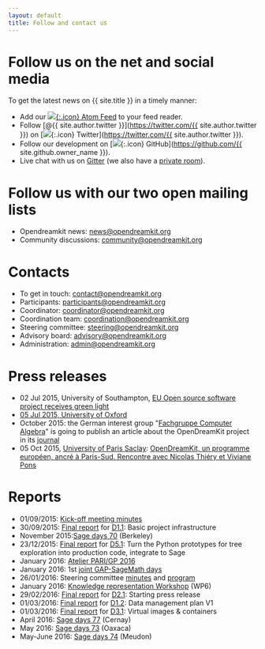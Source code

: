 ```yaml
---
layout: default
title: Follow and contact us
---
```


# Follow us on the net and social media

To get the latest news on {{ site.title }} in a timely manner:

* Add our [![](../public/feed.png){:.icon} Atom Feed](../atom.xml) to your feed reader.
* Follow [@{{ site.author.twitter }}](https://twitter.com/{{ site.author.twitter }}) on [![](../public/twitter.png){:.icon}
Twitter](https://twitter.com/{{ site.author.twitter }}).
* Follow our development on [![](../public/github.png){:.icon} GitHub](https://github.com/{{ site.github.owner_name }}).
* Live chat with us on
  [Gitter](https://gitter.im/OpenDreamKit/discuss) (we also have a
  [private room](https://gitter.im/OpenDreamKit)).

# Follow us with our two open mailing lists

* Opendreamkit news: [news@opendreamkit.org](https://listes.services.cnrs.fr/wws/info/opendreamkit-news)
* Community discussions: [community@opendreamkit.org](https://listes.services.cnrs.fr/wws/info/opendreamkit-community)

# Contacts

* To get in touch: [contact@opendreamkit.org](https://listes.services.cnrs.fr/wws/info/opendreamkit-contact)
* Participants: [participants@opendreamkit.org](https://listes.services.cnrs.fr/wws/info/opendreamkit-participants)
* Coordinator: [coordinator@opendreamkit.org](https://listes.services.cnrs.fr/wws/info/opendreamkit-coordinator)
* Coordination team: [coordination@opendreamkit.org](https://listes.services.cnrs.fr/wws/info/opendreamkit-coordination_team)
* Steering committee: [steering@opendreamkit.org](https://listes.services.cnrs.fr/wws/info/opendreamkit-steering_committee)
* Advisory board: [advisory@opendreamkit.org](https://listes.services.cnrs.fr/wws/info/opendreamkit-advisory_board)
* Administration: [admin@opendreamkit.org](https://listes.services.cnrs.fr/wws/info/opendreamkit-administration)




# Press releases

* 02 Jul 2015, University of Southampton, [EU Open source software project receives green light](http://cmg.soton.ac.uk/news/2015/07/open-source-software-project-receives-green/)
* [05 Jul 2015, University of Oxford](http://www.cs.ox.ac.uk/news/954-full.html)
* October 2015: the German interest group "[Fachgruppe Computer Algebra](http://www.fachgruppe-computeralgebra.de/)" is going to publish an article about the OpenDreamKit project in its [journal](http://www.fachgruppe-computeralgebra.de/rundbrief/)
* 05 Oct 2015, [University of Paris Saclay](https://www.universite-paris-saclay.fr/en): [OpenDreamKit, un programme européen, ancré à Paris-Sud. Rencontre avec Nicolas Thiéry et Viviane Pons](http://www.media-paris-saclay.fr/opendreamkit-un-programme-europeen-ancre-a-paris-sud-rencontre-avec-nicolas-thiery-et-viviane-pons/)


# Reports
* 01/09/2015: [Kick-off meeting minutes](http://opendreamkit.org/meetings/2015-09-02-Kickoff/projects/)
* 30/09/2015: [Final report](https://github.com/OpenDreamKit/OpenDreamKit/blob/master/WP1/D1.1/D1.1-basic-project-infrastructure.pdf) for [D1.1](https://github.com/OpenDreamKit/OpenDreamKit/issues/17): Basic project infrastructure
* November 2015:[Sage days 70](https://wiki.sagemath.org/days70) (Berkeley)
* 23/12/2015: [Final report](https://github.com/OpenDreamKit/OpenDreamKit/raw/master/WP5/D5.1/D5.1-final-report.pdf) for [D5.1](https://github.com/OpenDreamKit/OpenDreamKit/issues/107): Turn the Python prototypes for tree exploration into production code, integrate to Sage
* January 2016: [Atelier PARI/GP 2016](http://pari.math.u-bordeaux.fr/Events/PARI2016/)
* January 2016: 1st [joint GAP-SageMath days](http://gapdays.de/gap-sage-days2016/)
* 26/01/2016: Steering committee [minutes](http://opendreamkit.org/meetings/2016-01-25-DKS/SteeringCommittee/minutes/) and [program](http://opendreamkit.org/meetings/2015-09-02-Kickoff/program/)
* January 2016: [Knowledge representation Workshop](http://opendreamkit.org/2015/12/08/WP6StAndrewsMeeting/) (WP6)
* 29/02/2016: [Final report](https://github.com/OpenDreamKit/OpenDreamKit/raw/master/WP2/D2.1/report-final.pdf) for [D2.1](https://github.com/OpenDreamKit/OpenDreamKit/issues/34): Starting press release
* 01/03/2016: [Final report](https://github.com/OpenDreamKit/OpenDreamKit/raw/master/WP1/D1.2/D1.2-Data_management_plan_V1.pdf) for [D1.2](https://github.com/OpenDreamKit/OpenDreamKit/issues/18): Data management plan V1
* 01/03/2016: [Final report](https://github.com/OpenDreamKit/OpenDreamKit/raw/master/WP3/D3.1/D3.1-Virtual_images_and_containers.pdf) for [D3.1](https://github.com/OpenDreamKit/OpenDreamKit/issues/58): Virtual images & containers
* April 2016: [Sage days 77](https://wiki.sagemath.org/days77) (Cernay)
* May 2016: [Sage days 73](https://wiki.sagemath.org/days73) (Oaxaca)
* May-June 2016: [Sage days 74](https://wiki.sagemath.org/days74) (Meudon)

